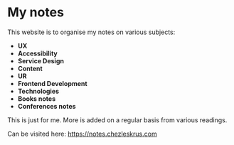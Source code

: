 # My notes
This website is to organise my notes on various subjects:
- **UX**   
- **Accessibility**   
- **Service Design**
- **Content**  
- **UR**   
- **Frontend Development**       
- **Technologies**    
- **Books notes**
- **Conferences notes**


This is just for me. More is added on a regular basis from various readings.

Can be visited here: 
https://notes.chezleskrus.com




